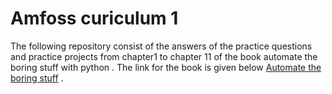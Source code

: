 # Amfoss curiculum 1

The following repository consist of the answers of the practice questions and practice projects from chapter1 to chapter 11  of the book automate the boring stuff with python .
The link for the book is given below [Automate the boring stuff](https://automatetheboringstuff.com/#toc) .
